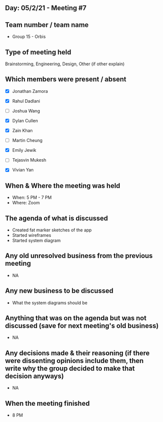 ## Day: 05/2/21 - Meeting #7

## Team number / team name
- Group 15 - Orbis
## Type of meeting held
Brainstorming, Engineering, Design, Other
(if other explain)
## Which members were present / absent
- [x] Jonathan Zamora

- [x] Rahul Dadlani

- [ ] Joshua Wang

- [x] Dylan Cullen

- [x] Zain Khan

- [ ] Martin Cheung

- [x] Emily Jewik

- [ ] Tejasvin Mukesh

- [x] Vivian Yan
## When & Where the meeting was held
- When: 5 PM - 7 PM
- Where: Zoom
## The agenda of what is discussed
- Created fat marker sketches of the app
- Started wireframes
- Started system diagram
## Any old unresolved business from the previous meeting
- NA
## Any new business to be discussed
- What the system diagrams should be
## Anything that was on the agenda but was not discussed (save for next meeting's old business)
- NA
## Any decisions made & their reasoning (if there were dissenting opinions include them, then write why the group decided to make that decision anyways)
- NA
## When the meeting finished
- 8 PM
